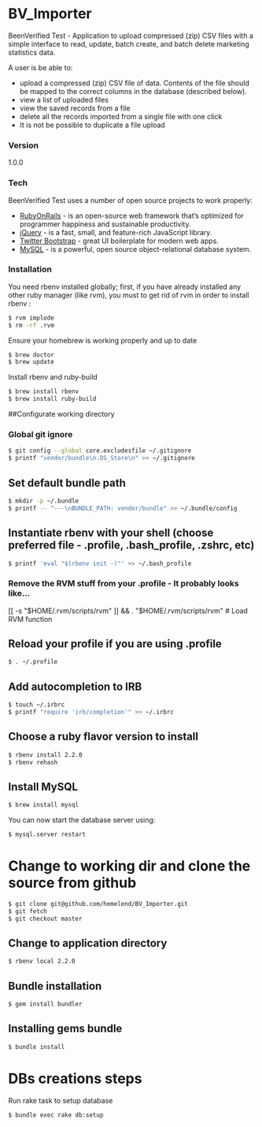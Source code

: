 # BV_Importer
BeenVerified Test - Application to upload compressed (zip) CSV files with a simple interface to read, update, batch create, and batch delete marketing statistics data.

A user is be able to:
  - upload a compressed (zip) CSV file of data. Contents of the file should be mapped to the correct columns in the database (described below).
  - view a list of uploaded files
  - view the saved records from a file
  - delete all the records imported from a single file with one click
  - It is not be possible to duplicate a file upload

### Version
1.0.0

### Tech

BeenVerified Test uses a number of open source projects to work properly:

* [RubyOnRails] - is an open-source web framework that’s optimized for programmer happiness and sustainable productivity.
* [jQuery] - is a fast, small, and feature-rich JavaScript library.
* [Twitter Bootstrap] - great UI boilerplate for modern web apps.
* [MySQL] - is a powerful, open source object-relational database system.



### Installation

You need rbenv installed globally; first, if you have already installed any other ruby manager (like rvm), you must to get rid of rvm in order to install rbenv :

```sh
$ rvm implode
$ rm -rf .rvm
```
Ensure your homebrew is working properly and up to date
```sh
$ brew doctor
$ brew update
```
Install rbenv and ruby-build
```sh
$ brew install rbenv
$ brew install ruby-build
```
##Configurate working directory

### Global git ignore
```sh
$ git config --global core.excludesfile ~/.gitignore
$ printf "vendor/bundle\n.DS_Store\n" >> ~/.gitignore
```
## Set default bundle path
```sh
$ mkdir -p ~/.bundle
$ printf -- "---\nBUNDLE_PATH: vendor/bundle" >> ~/.bundle/config
```
## Instantiate rbenv with your shell (choose preferred file - .profile, .bash_profile, .zshrc, etc)
```sh
$ printf 'eval "$(rbenv init -)"' >> ~/.bash_profile
```
### Remove the RVM stuff from your .profile - It probably looks like...
[[ -s "$HOME/.rvm/scripts/rvm" ]] && . "$HOME/.rvm/scripts/rvm" # Load RVM function

## Reload your profile if you are using .profile
```sh
$ . ~/.profile
```

## Add autocompletion to IRB
```sh
$ touch ~/.irbrc
$ printf "require 'irb/completion'" >> ~/.irbrc
```

## Choose a ruby flavor version to install
```sh
$ rbenv install 2.2.0
$ rbenv rehash
```

## Install MySQL
```sh
$ brew install mysql
```
You can now start the database server using:
```sh
$ mysql.server restart
```

# Change to working dir and clone the source from github
```sh
$ git clone git@github.com/hemelend/BV_Importer.git
$ git fetch
$ git checkout master
```
## Change to application directory
```sh
$ rbenv local 2.2.0
```
## Bundle installation
```sh
$ gem install bundler
```
## Installing gems bundle
```sh
$ bundle install
```
# DBs creations steps
Run rake task to setup database
```sh
$ bundle exec rake db:setup
```

[RubyOnRails]:http://rubyonrails.org
[jQuery]:http://jquery.com
[Twitter Bootstrap]:http://twitter.github.com/bootstrap/
[MySQL]:http://dev.mysql.com/